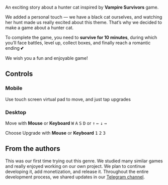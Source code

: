 An exciting story about a hunter cat inspired by **Vampire Survivors** game.

We added a personal touch — we have a black cat ourselves, and watching her hunt made us really excited about this theme.
That’s why we decided to make a game about a hunter cat.

To complete the game, you need to **survive for 10 minutes**, during which you’ll face battles, level up, collect boxes,
and finally reach a romantic ending 💕

We wish you a fun and enjoyable game!

## Controls

### Mobile

Use touch screen virtual pad to move, and just tap upgrades

### Desktop

Move with **Mouse** or **Keyboard** <kbd>W</kbd> <kbd>A</kbd> <kbd>S</kbd> <kbd>D</kbd> or <kbd>↑</kbd> <kbd>←</kbd> <kbd>↓</kbd> <kbd>→</kbd>

Choose Upgrade with **Mouse** or **Keyboard** <kbd>1</kbd> <kbd>2</kbd> <kbd>3</kbd>

## From the authors

This was our first time trying out this genre. We studied many similar games and really enjoyed working on our own
project. We plan to continue developing it, add monetization, and release it. Throughout the entire development process,
we shared updates in our [Telegram channel](https://t.me/eliaskugames).